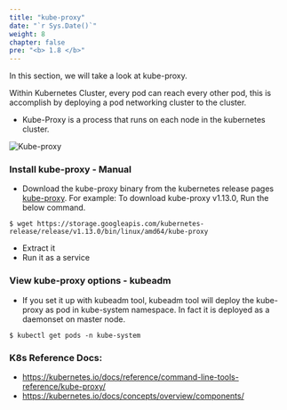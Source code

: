 ```yaml
---
title: "kube-proxy"
date: "`r Sys.Date()`"
weight: 8
chapter: false
pre: "<b> 1.8 </b>"
---
```


In this section, we will take a look at kube-proxy.

Within Kubernetes Cluster, every pod can reach every other pod, this is accomplish by deploying a pod networking cluster to the cluster. 
- Kube-Proxy is a process that runs on each node in the kubernetes cluster.

![Kube-proxy](/EKS-Workshop-1/images/part1/8/0008.png?featherlight=false&width=60pc)

### Install kube-proxy - Manual
- Download the kube-proxy binary from the kubernetes release pages [kube-proxy](https://storage.googleapis.com/kubernetes-release/release/v1.13.0/bin/linux/amd64/kube-proxy). For example: To download kube-proxy v1.13.0, Run the below command.
```
$ wget https://storage.googleapis.com/kubernetes-release/release/v1.13.0/bin/linux/amd64/kube-proxy
```
- Extract it
- Run it as a service

### View kube-proxy options - kubeadm
- If you set it up with kubeadm tool, kubeadm tool will deploy the kube-proxy as pod in kube-system namespace. In fact it is deployed as a daemonset on master node.
```
$ kubectl get pods -n kube-system
```


### K8s Reference Docs:

- https://kubernetes.io/docs/reference/command-line-tools-reference/kube-proxy/
- https://kubernetes.io/docs/concepts/overview/components/